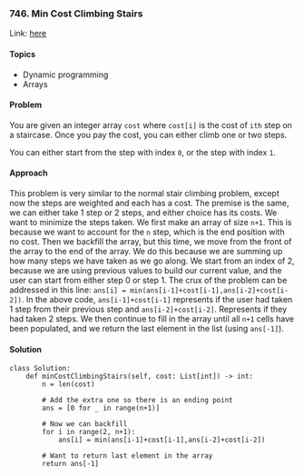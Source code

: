 ### 746. Min Cost Climbing Stairs

Link: [here](https://leetcode.com/problems/min-cost-climbing-stairs/)

#### Topics
- Dynamic programming
- Arrays

#### Problem
You are given an integer array `cost` where `cost[i]` is the cost of `ith` step on a staircase. Once you pay the cost, you can either climb one or two steps.

You can either start from the step with index `0`, or the step with index `1`.

#### Approach
This problem is very similar to the normal stair climbing problem, except now the steps are weighted and each has a cost. The premise is the same, we can either take 1 step or 2 steps, and either choice has its costs. We want to minimize the steps taken.
We first make an array of size `n+1`. This is because we want to account for the `n` step, which is the end position with no cost. Then we backfill the array, but this time, we move from the front of the array to the end of the array. We do this because we are summing up how many steps we have taken as we go along. 
We start from an index of 2, because we are using previous values to build our current value, and the user can start from either step 0 or step 1.
The crux of the problem can be addressed in this line:
`ans[i] = min(ans[i-1]+cost[i-1],ans[i-2]+cost[i-2])`.
In the above code, `ans[i-1]+cost[i-1]` represents if the user had taken 1 step from their previous step and `ans[i-2]+cost[i-2]`. Represents if they had taken 2 steps. 
We then continue to fill in the array until all `n+1` cells have been populated, and we return the last element in the list (using `ans[-1]`).

#### Solution
```
class Solution:
    def minCostClimbingStairs(self, cost: List[int]) -> int:
        n = len(cost)

        # Add the extra one so there is an ending point
        ans = [0 for _ in range(n+1)]
        
        # Now we can backfill
        for i in range(2, n+1):
            ans[i] = min(ans[i-1]+cost[i-1],ans[i-2]+cost[i-2])
        
        # Want to return last element in the array 
        return ans[-1]
```